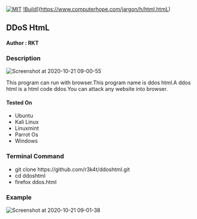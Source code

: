 [![MIT](https://img.shields.io/packagist/l/doctrine/orm.svg)](https://github.com/r3k4t/ddoshtml/blob/master/LICENSE) 
[!Build](https://img.shields.io/badge/html-blue.svg)](https://www.computerhope.com/jargon/h/html.htmL)

<h2>DDoS HtmL</h2>

<h4>Author : RKT</h4>


### Description ###


![Screenshot at 2020-10-21 09-00-55](https://user-images.githubusercontent.com/69615463/96712382-aa7c8a00-13bc-11eb-8738-575f40997620.png)


This program can run with browser.This program name is ddos html.A ddos html is a html code ddos.You can attack any website into browser.

#### Tested On ###


<ul>
<li>Ubuntu</li>
<li>Kali Linux</li>
<li>Linuxmint</li>
<li>Parrot Os</li>
<li>Windows</li>
</ul>


### Terminal Command ###

<ul>
<li>git clone https://github.com/r3k4t/ddoshtml.git</li>
<li>cd   ddoshtml   </li>
<li> firefox ddos.html</li>
</ul>

### Example ###


![Screenshot at 2020-10-21 09-01-38](https://user-images.githubusercontent.com/69615463/96712530-ed3e6200-13bc-11eb-8a3b-05cc6c5d426c.png)










